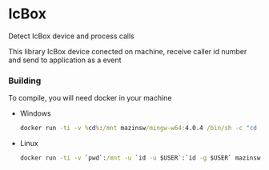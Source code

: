 IcBox
==========

Detect IcBox device and process calls

This library IcBox device conected on machine, receive caller id number and send to application as a event


### Building

To compile, you will need docker in your machine

- Windows
  ```cmd
  docker run -ti -v %cd%:/mnt mazinsw/mingw-w64:4.0.4 /bin/sh -c "cd /mnt && make clean shared64 && make clean shared32 && make clean static64 && make clean static32"
  ```

- Linux
  ```cmd
  docker run -ti -v `pwd`:/mnt -u `id -u $USER`:`id -g $USER` mazinsw/mingw-w64:4.0.4 /bin/sh -c 'cd /mnt && make clean shared64 && make clean && make static64 && make clean static32'
  ```
